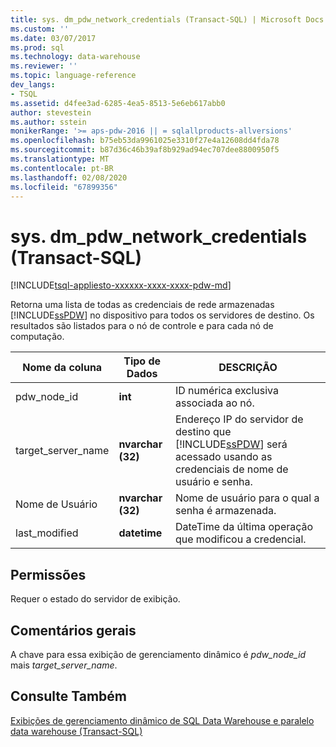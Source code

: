 ```yaml
---
title: sys. dm_pdw_network_credentials (Transact-SQL) | Microsoft Docs
ms.custom: ''
ms.date: 03/07/2017
ms.prod: sql
ms.technology: data-warehouse
ms.reviewer: ''
ms.topic: language-reference
dev_langs:
- TSQL
ms.assetid: d4fee3ad-6285-4ea5-8513-5e6eb617abb0
author: stevestein
ms.author: sstein
monikerRange: '>= aps-pdw-2016 || = sqlallproducts-allversions'
ms.openlocfilehash: b75eb53da9961025e3310f27e4a12608dd4fda78
ms.sourcegitcommit: b87d36c46b39af8b929ad94ec707dee8800950f5
ms.translationtype: MT
ms.contentlocale: pt-BR
ms.lasthandoff: 02/08/2020
ms.locfileid: "67899356"
---
```

# <a name="sysdm_pdw_network_credentials-transact-sql"></a>sys. dm_pdw_network_credentials (Transact-SQL)
[!INCLUDE[tsql-appliesto-xxxxxx-xxxx-xxxx-pdw-md](../../includes/tsql-appliesto-xxxxxx-xxxx-xxxx-pdw-md.md)]

  Retorna uma lista de todas as credenciais de rede armazenadas [!INCLUDE[ssPDW](../../includes/sspdw-md.md)] no dispositivo para todos os servidores de destino. Os resultados são listados para o nó de controle e para cada nó de computação.  
  
|Nome da coluna|Tipo de Dados|DESCRIÇÃO|  
|-----------------|---------------|-----------------|  
|pdw_node_id|**int**|ID numérica exclusiva associada ao nó.|  
|target_server_name|**nvarchar (32)**|Endereço IP do servidor de destino que [!INCLUDE[ssPDW](../../includes/sspdw-md.md)] será acessado usando as credenciais de nome de usuário e senha.|  
|Nome de Usuário|**nvarchar (32)**|Nome de usuário para o qual a senha é armazenada.|  
|last_modified|**datetime**|DateTime da última operação que modificou a credencial.|  
  
## <a name="permissions"></a>Permissões  
 Requer o estado do servidor de exibição.  
  
## <a name="general-remarks"></a>Comentários gerais  
 A chave para essa exibição de gerenciamento dinâmico é *pdw_node_id* mais *target_server_name*.  
  
## <a name="see-also"></a>Consulte Também  
 [Exibições de gerenciamento dinâmico de SQL Data Warehouse e paralelo data warehouse &#40;Transact-SQL&#41;](../../relational-databases/system-dynamic-management-views/sql-and-parallel-data-warehouse-dynamic-management-views.md)  
  
  
